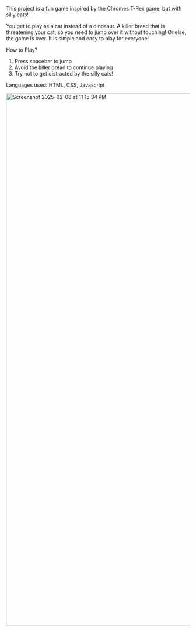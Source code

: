 This project is a fun game inspired by the Chromes T-Rex game, but with silly cats!

You get to play as a cat instead of a dinosaur. A killer bread that is threatening your cat, so you need to jump over it without touching! Or else, the game is over. It is simple and easy to play for everyone!

How to Play?
1. Press spacebar to jump
2. Avoid the killer bread to continue playing
3. Try not to get distracted by the silly cats!

Languages used:
HTML, CSS, Javascript

<img width="1455" alt="Screenshot 2025-02-08 at 11 15 34 PM" src="https://github.com/user-attachments/assets/28fc4762-4a10-442a-af55-13d8513c113a" />

